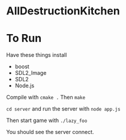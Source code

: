 # AllDestructionKitchen

# To Run
Have these things install
- boost
- SDL2_Image
- SDL2
- Node.js

Compile with `cmake .`
Then `make`

`cd server` and run the server with `node app.js`

Then start game with `./lazy_foo`

You should see the server connect.
